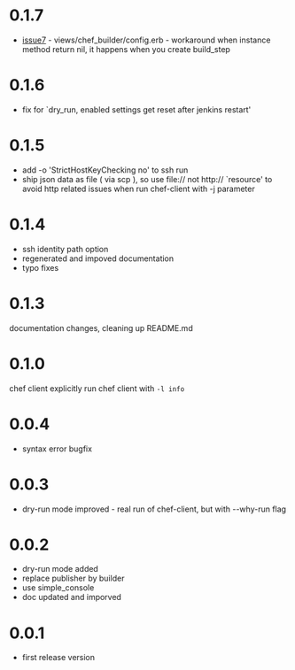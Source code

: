 # 0.1.7
- [issue7](https://github.com/melezhik/chef-plugin/issues/7) - views/chef_builder/config.erb - workaround when instance method return nil, it happens when you create build_step

# 0.1.6
- fix for `dry_run, enabled settings get reset after jenkins restart'

# 0.1.5
- add  -o 'StrictHostKeyChecking no' to ssh run
- ship json data as file ( via scp ), so use file:// not http:// `resource' to avoid http related issues when run chef-client with -j parameter 

# 0.1.4
- ssh identity path option
- regenerated and impoved documentation 
- typo fixes 


# 0.1.3
documentation changes, cleaning up README.md

# 0.1.0
chef client explicitly run chef client with `-l info` 

# 0.0.4
- syntax error bugfix

# 0.0.3
- dry-run mode improved - real run of chef-client, but with --why-run flag

# 0.0.2
- dry-run mode added
- replace publisher by builder
- use simple_console
- doc updated and imporved


# 0.0.1
- first release version
